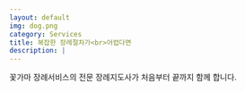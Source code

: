 ```yaml
---
layout: default
img: dog.png
category: Services
title: 복잡한 장례절차가<br>어렵다면
description: |
---
```

꽃가마 장례서비스의 전문 장례지도사가 
처음부터 끝까지 함께 합니다. 
